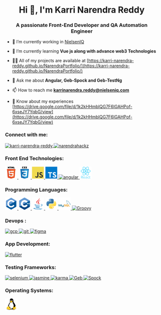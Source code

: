 <h1 align="center">Hi 👋, I'm Karri Narendra Reddy</h1>
<h3 align="center">A passionate Front-End Developer and QA Automation Engineer</h3>

- 🔭 I’m currently working in [NielsenIQ](NIQ)

- 🌱 I’m currently learning **Vue js along with advance web3 Technologies**


- 👨‍💻 All of my projects are available at [https://karri-narendra-reddy.github.io/NarendraPortfolio/](https://karri-narendra-reddy.github.io/NarendraPortfolio/)

- 💬 Ask me about **Angular, Geb-Spock and Geb-TestNg**

- 📫 How to reach me **karrinarendra.reddy@nielseniq.com**

- 📄 Know about my experiences [https://drive.google.com/file/d/1k2kHHmblQG7F6lGAHPof-6xseJY7YqbG/view](https://drive.google.com/file/d/1k2kHHmblQG7F6lGAHPof-6xseJY7YqbG/view)

<h3 align="left">Connect with me:</h3>
<p align="left">
<a href="https://www.linkedin.com/in/karri-narendra-reddy-4bb72318a/" target="blank">
  <img align="center" src="https://raw.githubusercontent.com/rahuldkjain/github-profile-readme-generator/master/src/images/icons/Social/linked-in-alt.svg" alt="karri-narendra-reddy" height="30" width="40" />
</a>
<a href="https://instagram.com/narendrahackz" target="blank">
  <img align="center" src="https://raw.githubusercontent.com/rahuldkjain/github-profile-readme-generator/master/src/images/icons/Social/instagram.svg" alt="narendrahackz" height="30" width="40" />
</a>
</p>

<h3 align="left">Front End Technologies:</h3>
<p align="left"> 
  <a href="https://www.w3.org/html/" target="_blank" rel="noreferrer"> 
    <img src="https://raw.githubusercontent.com/devicons/devicon/master/icons/html5/html5-original-wordmark.svg" alt="html5" width="40" height="40"/> 
  </a> 
  <a href="https://www.w3schools.com/css/" target="_blank" rel="noreferrer"> 
    <img src="https://raw.githubusercontent.com/devicons/devicon/master/icons/css3/css3-original-wordmark.svg" alt="css3" width="40" height="40"/> 
  </a>
  <a href="https://developer.mozilla.org/en-US/docs/Web/JavaScript" target="_blank" rel="noreferrer"> 
    <img src="https://raw.githubusercontent.com/devicons/devicon/master/icons/javascript/javascript-original.svg" alt="javascript" width="40" height="40"/> 
  </a>
  <a href="https://www.typescriptlang.org/" target="_blank" rel="noreferrer"> 
    <img src="https://raw.githubusercontent.com/devicons/devicon/master/icons/typescript/typescript-original.svg" alt="typescript" width="40" height="40"/> 
  </a>  
  <a href="https://angular.io" target="_blank" rel="noreferrer"> 
    <img src="https://angular.io/assets/images/logos/angular/angular.svg" alt="angular" width="40" height="40"/> 
  </a> 
  <a href="https://reactjs.org/" target="_blank" rel="noreferrer"> 
    <img src="https://raw.githubusercontent.com/devicons/devicon/master/icons/react/react-original-wordmark.svg" alt="react" width="40" height="40"/> 
  </a> 
</p>
<h3 align="left">Programming Languages:</h3>
<p align="left">
  <a href="https://www.cprogramming.com/" target="_blank" rel="noreferrer"> 
    <img src="https://raw.githubusercontent.com/devicons/devicon/master/icons/c/c-original.svg" alt="c" width="40" height="40"/> 
  </a> 
  <a href="https://www.w3schools.com/cpp/" target="_blank" rel="noreferrer"> 
    <img src="https://raw.githubusercontent.com/devicons/devicon/master/icons/cplusplus/cplusplus-original.svg" alt="cplusplus" width="40" height="40"/> 
  </a>
  <a href="https://www.java.com" target="_blank" rel="noreferrer"> 
    <img src="https://raw.githubusercontent.com/devicons/devicon/master/icons/java/java-original.svg" alt="java" width="40" height="40"/> 
  </a>
  <a href="https://www.python.org" target="_blank" rel="noreferrer"> 
    <img src="https://raw.githubusercontent.com/devicons/devicon/master/icons/python/python-original.svg" alt="python" width="40" height="40"/> 
  </a> 
  <a href="https://www.mysql.com/" target="_blank" rel="noreferrer"> 
    <img src="https://raw.githubusercontent.com/devicons/devicon/master/icons/mysql/mysql-original-wordmark.svg" alt="mysql" width="40" height="40"/> 
  </a>
  <a href="https://groovy-lang.org/" target="_blank" rel="noreferrer"> 
    <img src="https://trifork.nl/blog/wp-content/uploads/sites/3/2014/08/groovy-logo-medium.png" alt="Groovy" width="40" height="40"/> 
  </a>
  
</p>
<p>

<h3 align="left">Devops :</h3>
<p align="left">
  <a href="https://cloud.google.com" target="_blank" rel="noreferrer"> 
    <img src="https://www.vectorlogo.zone/logos/google_cloud/google_cloud-icon.svg" alt="gcp" width="40" height="40"/> 
  </a> 
  <a href="https://git-scm.com/" target="_blank" rel="noreferrer"> 
    <img src="https://www.vectorlogo.zone/logos/git-scm/git-scm-icon.svg" alt="git" width="40" height="40"/> 
  </a>    
  <a href="https://www.figma.com/" target="_blank" rel="noreferrer"> 
    <img src="https://www.vectorlogo.zone/logos/figma/figma-icon.svg" alt="figma" width="40" height="40"/> 
  </a> 
</p>
<h3 align="left">App Development:</h3>
<p align="left">
  <a href="https://flutter.dev" target="_blank" rel="noreferrer"> 
    <img src="https://www.vectorlogo.zone/logos/flutterio/flutterio-icon.svg" alt="flutter" width="40" height="40"/> 
  </a> 
</p>

<h3 align="left">Testing Frameworks:</h3>
<p align="left">
  
  <a href="https://www.selenium.dev" target="_blank" rel="noreferrer"> 
    <img src="https://raw.githubusercontent.com/detain/svg-logos/780f25886640cef088af994181646db2f6b1a3f8/svg/selenium-logo.svg" alt="selenium" width="40" height="40"/> 
  </a>
  <a href="https://jasmine.github.io/" target="_blank" rel="noreferrer"> 
    <img src="https://www.vectorlogo.zone/logos/jasmine/jasmine-icon.svg" alt="jasmine" width="40" height="40"/> 
  </a> 
   
   
  <a href="https://karma-runner.github.io/latest/index.html" target="_blank" rel="noreferrer"> 
    <img src="https://raw.githubusercontent.com/detain/svg-logos/780f25886640cef088af994181646db2f6b1a3f8/svg/karma.svg" alt="karma" width="40" height="40"/> 
  </a> 


  <a href="https://www.gebish.org/" target="_blank" rel="noreferrer"> 
    <img src="https://avatars.githubusercontent.com/u/352388?s=200&v=4" alt="Geb" width="40" height="40"/> 
  </a>

  <a href="https://spockframework.org/" target="_blank" rel="noreferrer"> 
    <img src="https://avatars.githubusercontent.com/u/297723?s=48&v=4" alt="Spock" width="40" height="40"/> 
  </a>
  
</p>

<h3 align="left">Operating Systems:</h3>
<p align="left">
  <a href="https://www.linux.org/" target="_blank" rel="noreferrer"> 
    <img src="https://raw.githubusercontent.com/devicons/devicon/master/icons/linux/linux-original.svg" alt="linux" width="40" height="40"/> 
  </a> 
   
  
  
   
   
  </p>


